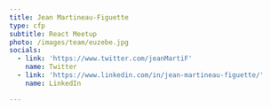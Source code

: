```yaml
---
title: Jean Martineau-Figuette
type: cfp
subtitle: React Meetup
photo: /images/team/euzebe.jpg
socials:
  - link: 'https://www.twitter.com/jeanMartiF'
    name: Twitter
  - link: 'https://www.linkedin.com/in/jean-martineau-figuette/'
    name: LinkedIn

---
```

